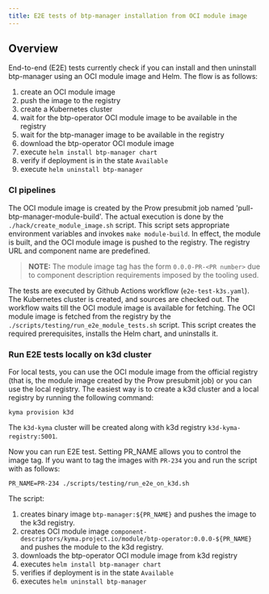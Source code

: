 ```yaml
---
title: E2E tests of btp-manager installation from OCI module image
---
```


## Overview

End-to-end (E2E) tests currently check if you can install and then uninstall btp-manager using an OCI module image and Helm.
The flow is as follows:
1. create an OCI module image
2. push the image to the registry
3. create a Kubernetes cluster
4. wait for the btp-operator OCI module image to be available in the registry
5. wait for the btp-manager image to be available in the registry
6. download the btp-operator OCI module image
7. execute `helm install btp-manager chart`
8. verify if deployment is in the state `Available`
9. execute `helm uninstall btp-manager` 

### CI pipelines
The OCI module image is created by the Prow presubmit job named 'pull-btp-manager-module-build'. The actual execution is done by the `./hack/create_module_image.sh` script.
This script sets appropriate environment variables and invokes `make module-build`. In effect, the module is built, and the OCI module image is pushed to the registry. 
The registry URL and component name are predefined. 

> **NOTE:**
> The module image tag has the form `0.0.0-PR-<PR number>` due to component description requirements imposed by the tooling used.
 
The tests are executed by Github Actions workflow (`e2e-test-k3s.yaml`). The Kubernetes cluster is created, and sources are checked out.
The workflow waits till the OCI module image is available for fetching.
The OCI module image is fetched from the registry by the `./scripts/testing/run_e2e_module_tests.sh` script. This script creates the required prerequisites, installs the Helm chart, and uninstalls it.

### Run E2E tests locally on k3d cluster

For local tests, you can use the OCI module image from the official registry (that is, the module image created by the Prow presubmit job) 
or you can use the local registry.
The easiest way is to create a k3d cluster and a local registry by running the following command:

```shell
kyma provision k3d
```

The `k3d-kyma` cluster will be created along with k3d registry `k3d-kyma-registry:5001`.

Now you can run E2E test. Setting PR_NAME allows you to control the image tag.
If you want to tag the images with `PR-234` you and run the script with as follows:

```shell
PR_NAME=PR-234 ./scripts/testing/run_e2e_on_k3d.sh
```

The script:
1. creates binary image `btp-manager:${PR_NAME}` and pushes the image to the k3d registry.
2. creates OCI module image `component-descriptors/kyma.project.io/module/btp-operator:0.0.0-${PR_NAME}` and pushes the module to the k3d registry.
3. downloads the btp-operator OCI module image from k3d registry
4. executes `helm install btp-manager chart`
5. verifies if deployment is in the state `Available`
6. executes `helm uninstall btp-manager`